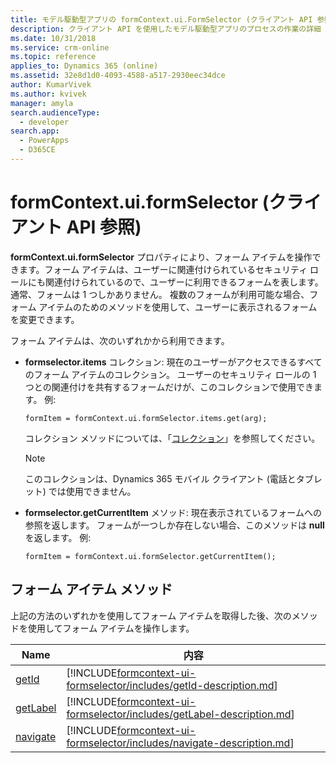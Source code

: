 ```yaml
---
title: モデル駆動型アプリの formContext.ui.FormSelector (クライアント API 参照) | Microsoft Docs
description: クライアント API を使用したモデル駆動型アプリのプロセスの作業の詳細
ms.date: 10/31/2018
ms.service: crm-online
ms.topic: reference
applies_to: Dynamics 365 (online)
ms.assetid: 32e8d1d0-4093-4588-a517-2930eec34dce
author: KumarVivek
ms.author: kvivek
manager: amyla
search.audienceType:
  - developer
search.app:
  - PowerApps
  - D365CE
---
```

# <a name="formcontextuiformselector-client-api-reference"></a>formContext.ui.formSelector (クライアント API 参照)



**formContext.ui.formSelector** プロパティにより、フォーム アイテムを操作できます。フォーム アイテムは、ユーザーに関連付けられているセキュリティ ロールにも関連付けられているので、ユーザーに利用できるフォームを表します。 通常、フォームは 1 つしかありません。 複数のフォームが利用可能な場合、フォーム アイテムのためのメソッドを使用して、ユーザーに表示されるフォームを変更できます。

フォーム アイテムは、次のいずれかから利用できます。

- **formselector.items** コレクション: 現在のユーザーがアクセスできるすべてのフォーム アイテムのコレクション。 ユーザーのセキュリティ ロールの 1 つとの関連付けを共有するフォームだけが、このコレクションで使用できます。 例: 
 
    `formItem = formContext.ui.formSelector.items.get(arg);`

    コレクション メソッドについては、「[コレクション](collections.md)」を参照してください。
 
    >[!NOTE]
    >このコレクションは、Dynamics 365 モバイル クライアント (電話とタブレット) では使用できません。

- **formselector.getCurrentItem** メソッド: 現在表示されているフォームへの参照を返します。 フォームが一つしか存在しない場合、このメソッドは **null** を返します。 例: 
 
    `formItem = formContext.ui.formSelector.getCurrentItem();`       

## <a name="form-item-methods"></a>フォーム アイテム メソッド

上記の方法のいずれかを使用してフォーム アイテムを取得した後、次のメソッドを使用してフォーム アイテムを操作します。 

|Name|内容|
|--|--|
|[getId](formcontext-ui-formselector/getId.md)|[!INCLUDE[formcontext-ui-formselector/includes/getId-description.md](formcontext-ui-formselector/includes/getId-description.md)]|
|[getLabel](formcontext-ui-formselector/getLabel.md)|[!INCLUDE[formcontext-ui-formselector/includes/getLabel-description.md](formcontext-ui-formselector/includes/getLabel-description.md)]|
|[navigate](formcontext-ui-formselector/navigate.md)|[!INCLUDE[formcontext-ui-formselector/includes/navigate-description.md](formcontext-ui-formselector/includes/navigate-description.md)]|


